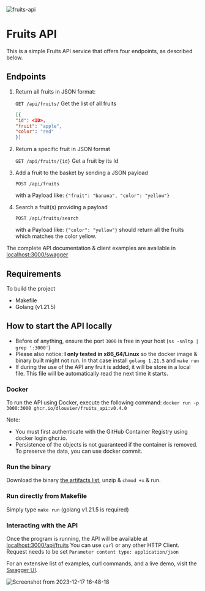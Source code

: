 ![fruits-api](https://github.com/dlouvier/fruits-api/assets/13359249/072a2baa-e4e0-4e64-9edf-7f419318a2dc)

# Fruits API
This is a simple Fruits API service that offers four endpoints, as described below.

## Endpoints
1. Return all fruits in JSON format:

   `GET /api/fruits/` Get the list of all fruits
   
   ```json
   [{
   "id": <ID>,
   "fruit": "apple",
   "color": "red"
   }]
   ```

1. Return a specific fruit in JSON format

   `GET /api/fruits/{id}` Get a fruit by its Id

1. Add a fruit to the basket by sending a JSON payload 

   `POST /api/fruits`

   with a Payload like: `{"fruit": "banana", "color": "yellow"}`

1. Search a fruit(s) providing a payload

   `POST /api/fruits/search`

   with a Payload like: `{"color": "yellow"}` should return all the fruits which matches the color yellow.

The complete API documentation & client examples are available in [localhost:3000/swagger](http://localhost:3000/swagger)

## Requirements
To build the project

- Makefile
- Golang (v1.21.5)

## How to start the API locally
- Before of anything, ensure the port `3000` is free in your host (`ss -snltp | grep ':3000'`)
- Please also notice: **I only tested in x86_64/Linux** so the docker image & binary built might not run. In that case install `golang 1.21.5` and `make run`
- If during the use of the API any fruit is added, it will be store in a local file. This file will be automatically read the next time it starts.

### Docker
To run the API using Docker, execute the following command:
`docker run -p 3000:3000 ghcr.io/dlouvier/fruits_api:v0.4.0`

Note:
- You must first authenticate with the GitHub Container Registry using docker login ghcr.io.
- Persistence of the objects is not guaranteed if the container is removed. To preserve the data, you can use docker commit.

### Run the binary
Download the binary [the artifacts list](https://github.com/dlouvier/fruits-api/actions/runs/7239380543), unzip & `chmod +x` & run.

### Run directly from Makefile
Simply type `make run` (golang v1.21.5 is required)

### Interacting with the API
Once the program is running, the API will be available at [localhost:3000/api/fruits](http://localhost:3000/api/fruits)
You can use `curl` or any other HTTP Client. Request needs to be set `Parameter content type: application/json`

For an extensive list of examples, curl commands, and a live demo, visit the [Swagger UI](http://localhost:3000/swagger).

![Screenshot from 2023-12-17 16-48-18](https://github.com/dlouvier/fruits-api/assets/13359249/94859b4d-a9e0-4281-a72e-93671452d047)




